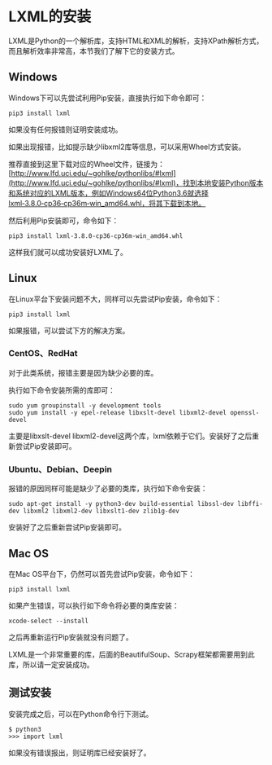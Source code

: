 # LXML的安装

LXML是Python的一个解析库，支持HTML和XML的解析，支持XPath解析方式，而且解析效率非常高，本节我们了解下它的安装方式。

## Windows

Windows下可以先尝试利用Pip安装，直接执行如下命令即可：

```
pip3 install lxml
```

如果没有任何报错则证明安装成功。

如果出现报错，比如提示缺少libxml2库等信息，可以采用Wheel方式安装。

推荐直接到这里下载对应的Wheel文件，链接为：[http://www.lfd.uci.edu/~gohlke/pythonlibs/#lxml](http://www.lfd.uci.edu/~gohlke/pythonlibs/#lxml)，找到本地安装Python版本和系统对应的LXML版本，例如Windows64位Python3.6就选择lxml‑3.8.0‑cp36‑cp36m‑win_amd64.whl，将其下载到本地。

然后利用Pip安装即可，命令如下：

```
pip3 install lxml‑3.8.0‑cp36‑cp36m‑win_amd64.whl
```

这样我们就可以成功安装好LXML了。

## Linux

在Linux平台下安装问题不大，同样可以先尝试Pip安装，命令如下：

```
pip3 install lxml
```

如果报错，可以尝试下方的解决方案。

### CentOS、RedHat

对于此类系统，报错主要是因为缺少必要的库。

执行如下命令安装所需的库即可：

```
sudo yum groupinstall -y development tools
sudo yum install -y epel-release libxslt-devel libxml2-devel openssl-devel
```

主要是libxslt-devel libxml2-devel这两个库，lxml依赖于它们。安装好了之后重新尝试Pip安装即可。

### Ubuntu、Debian、Deepin

报错的原因同样可能是缺少了必要的类库，执行如下命令安装：

```
sudo apt-get install -y python3-dev build-essential libssl-dev libffi-dev libxml2 libxml2-dev libxslt1-dev zlib1g-dev
```

安装好了之后重新尝试Pip安装即可。

## Mac OS

在Mac OS平台下，仍然可以首先尝试Pip安装，命令如下：

```
pip3 install lxml
```

如果产生错误，可以执行如下命令将必要的类库安装：

```
xcode-select --install
```

之后再重新运行Pip安装就没有问题了。

LXML是一个非常重要的库，后面的BeautifulSoup、Scrapy框架都需要用到此库，所以请一定安装成功。

## 测试安装

安装完成之后，可以在Python命令行下测试。

```
$ python3
>>> import lxml
```

如果没有错误报出，则证明库已经安装好了。
